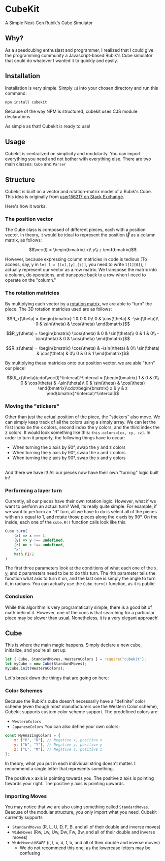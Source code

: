 # CubeKit

A Simple Next-Gen Rubik's Cube Simulator

## Why?

As a speedcubing enthusiast and programmer, I realized that I could give the programming community a Javascript-based Rubik's Cube simulator that could do whatever I wanted it to quickly and easily.

## Installation

Installation is very simple. Simply `cd` into your chosen directory and run this command:

```bash
npm install cubekit
```

Because of the way NPM is structured, cubekit uses CJS module declarations.

As simple as that! Cubekit is ready to use!

## Usage

Cubekit is centralized on simplicity and modularity. You can import everything you need and not bother with everything else. There are two main classes: `Cube` and `Parser`

## Structure

Cubekit is built on a vector and rotation-matrix model of a Rubik's Cube. This idea is originally from [user156217 on Stack Exchange](https://softwareengineering.stackexchange.com/a/262847https:/).

Here's how it works.
	
### The position vector
  The Cube class is composed of different pieces, each with a position vector. In theory, it would be ideal to represent the position $\vec{l}$ as a column matrix, as follows:
	
```math
\vec{l} = \begin{bmatrix}
x\\
y\\
z
\end{bmatrix}
```
However, because expressing column matricies in code is tedious (To access, say, y in `let l = [[x],[y],[z]]`, you need to write `l[1][0]`), I actually represent our vector as a row matrix. We transpose the matrix into a column, do operations, and transpose back to a row when I need to operate on the "column."

### The rotation matricies
By multiplying each vector by a [rotation matrix](https://en.wikipedia.org/wiki/Rotation_matrix), we are able to "turn" the piece. The 3D rotation matricies used are as follows:
	
```math
R_x(\theta) = \begin{bmatrix}
1 & 0 & 0\\
0 & \cos(\theta) & -\sin(\theta)\\
0 & \sin(\theta) & \cos(\theta)
\end{bmatrix}
```

```math
R_y(\theta) = \begin{bmatrix}
\cos(\theta) & 0 & \sin(\theta)\\
0 & 1 & 0\\
-\sin(\theta) & 0 & \cos(\theta)
\end{bmatrix}
```

```math
R_z(\theta) = \begin{bmatrix}
\cos(\theta) & -\sin(\theta) & 0\\
\sin(\theta) & \cos(\theta) & 0\\
0 & 0 & 1
\end{bmatrix}
```
By multiplying these matricies onto our position vector, we are able "turn" our piece!
	
```math
(R_x(\theta)\cdot\vec{l}^\intercal)^\intercal = (\begin{bmatrix}
1 & 0 & 0\\
0 & \cos(\theta) & -\sin(\theta)\\
0 & \sin(\theta) & \cos(\theta)
\end{bmatrix}\cdot\begin{bmatrix}
x & y & z
\end{bmatrix}^\intercal)^\intercal
```

### Moving the "stickers"
Other than just the actual position of the piece, the "stickers" also move. We can simply keep track of all the colors using a simply array. We can let the first index be the x colors, second index the y colors, and the third index the z colors. It would look something like this: `this.colors=[cx, cy, cz]`. In order to turn it properly, the following things have to occur:
- When turning the x axis by 90°, swap the y and z colors
- When turning the y axis by 90°, swap the x and z colors
- When turning the z axis by 90°, swap the x and y colors
<br/>
And there we have it! All our pieces now have their own "turning" logic built in!

### Performing a layer turn
Currently, all our pieces have their own rotation logic. However, what if we want to perform an actual turn? Well, its really quite simple. For example, if we want to perform an "R" turn, all we have to do is select all of the pieces with an x equal to 1, and rotate those pieces along the x axis by 90°. On the inside, each one of the `cube.R()` function calls look like this:
	
```javascript
Cube.turn(
	(x) => x === 1,
	(y) => y !== undefined,
	(z) => z !== undefined,
	"x",
	Math.PI/2
)
```
The first three parameters look at the conditions of what each one of the x, y, and z parameters need to be to do this turn. The 4th parameter tells the function what axis to turn it on, and the last one is simply the angle to turn it, in radians. You can actually use the ```Cube.turn()``` function, as it is public!

### Conclusion
While this algorithm is very programatically simple, there is a good bit of math behind it. However, one of the cons is that searching for a particular piece may be slower than usual. Nonetheless, it is a very elegant approach!
	
## Cube

This is where the main magic happens. Simply declare a new cube, initialize, and you're all set up.

```javascript
let { Cube, StandardMoves, WesternColors } = require("cubekit");
let myCube = new Cube(StandardMoves);
myCube.init(WesternColors);
```

Let's break down the things that are going on here:

### Color Schemes

Because the Rubik's cube doesn't necessarily have a "definite" color scheme (even though most manufacturers use the Western Color scheme), Cubekit supports custom color scheme support.
The predefined colors are:

- `WesternColors`
- `JapaneseColors`
  You can also define your own colors:

```javascript
const MyAmazingColors = {
	x: ["R", "B"], // Negative x, positive x
	y: ["W", "Y"], // Negative y, positive y
	z: ["L", "M"], // Negative z, positive z
};
```

In theory, what you put in each individual string doesn't matter. I recommend a single letter that represents something.

The positive x axis is pointing towards you. The positive z axis is pointing towards your right. The positive y axis is pointing upwards.

### Importing Moves

You may notice that we are also using something called `StandardMoves`. Beacuse of the modular structure, you only import what you need. Cubekit currently supports

- `StandardMoves` (R, L, U, D, F, B, and all of their double and inverse moves)
- `WideMoves` (Rw, Lw, Uw, Dw, Fw, Bw, and all of their double and inverse moves)
- `WideMovesUNSAFE` (r, l, u, d, f, b, and all of their double and inverse moves)
  - We do not recommend this one, as the lowercase letters may be confusing
